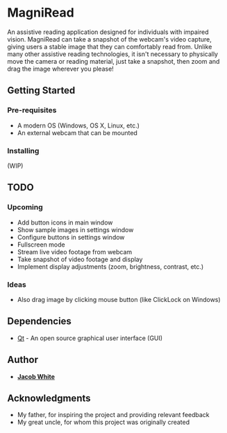 # MagniRead

An assistive reading application designed for individuals with impaired vision. MagniRead can take a snapshot of the webcam's video capture, giving users a stable image that they can comfortably read from. Unlike many other assistive reading technologies, it isn't necessary to physically move the camera or reading material, just take a snapshot, then zoom and drag the image wherever you please!

## Getting Started 
### Pre-requisites

* A modern OS (Windows, OS X, Linux, etc.)
* An external webcam that can be mounted

### Installing
(WIP)

## TODO

### Upcoming
* Add button icons in main window
* Show sample images in settings window
* Configure buttons in settings window
* Fullscreen mode
* Stream live video footage from webcam
* Take snapshot of video footage and display
* Implement display adjustments (zoom, brightness, contrast, etc.)

### Ideas
* Also drag image by clicking mouse button (like ClickLock on Windows)

## Dependencies
* [Qt](https://www.qt.io/) - An open source graphical user interface (GUI)

## Author
* **[Jacob White](https://github.com/jdwhite88)**

## Acknowledgments
* My father, for inspiring the project and providing relevant feedback
* My great uncle, for whom this project was originally created
